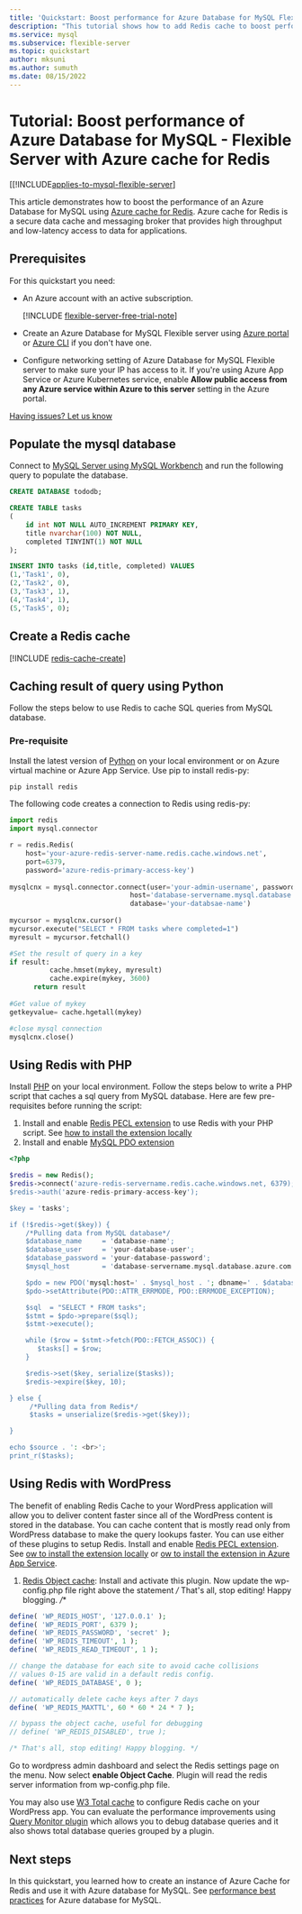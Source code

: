 ```yaml
---
title: 'Quickstart: Boost performance for Azure Database for MySQL Flexible Server with Redis'
description: "This tutorial shows how to add Redis cache to boost performance for your Azure Database for MySQL Flexible Server."
ms.service: mysql
ms.subservice: flexible-server
ms.topic: quickstart
author: mksuni
ms.author: sumuth 
ms.date: 08/15/2022
---
```


# Tutorial: Boost performance of Azure Database for MySQL - Flexible Server with Azure cache for Redis 

[[!INCLUDE[applies-to-mysql-flexible-server](../includes/applies-to-mysql-flexible-server.md)]

This article demonstrates how to boost the performance of an Azure Database for MySQL using [Azure cache for Redis](../../azure-cache-for-redis/cache-overview.md). Azure cache for Redis is a secure data cache and messaging broker that provides high throughput and low-latency access to data for applications.

## Prerequisites

For this quickstart you need:

- An Azure account with an active subscription. 

    [!INCLUDE [flexible-server-free-trial-note](../includes/flexible-server-free-trial-note.md)]
- Create an Azure Database for MySQL Flexible server using [Azure portal](./quickstart-create-server-portal.md) <br/> or [Azure CLI](./quickstart-create-server-cli.md) if you don't have one.
- Configure networking setting of Azure Database for MySQL Flexible server to make sure your IP has access to it. If you're using Azure App Service or Azure Kubernetes service, enable **Allow public access from any Azure service within Azure to this server** setting in the Azure portal. 

[Having issues? Let us know](https://github.com/MicrosoftDocs/azure-docs/issues)

## Populate the mysql database

Connect to [MySQL Server using MySQL Workbench](connect-workbench.md) and run the following query to populate the database. 

```sql
CREATE DATABASE tododb;

CREATE TABLE tasks
(
	id int NOT NULL AUTO_INCREMENT PRIMARY KEY,
	title nvarchar(100) NOT NULL,
	completed TINYINT(1) NOT NULL
);

INSERT INTO tasks (id,title, completed) VALUES
(1,'Task1', 0),
(2,'Task2', 0),
(3,'Task3', 1),
(4,'Task4', 1),
(5,'Task5', 0);

```

## Create a Redis cache 
[!INCLUDE [redis-cache-create](../../azure-cache-for-redis/includes/redis-cache-create.md)]

## Caching result of query using Python 
Follow the steps below to use Redis to cache SQL queries from MySQL database.

### Pre-requisite
Install the latest version of [Python](https://www.python.org/) on your local environment or on Azure virtual machine or Azure App Service. Use pip to install redis-py:
```python
pip install redis
```
The following code creates a connection to Redis using redis-py:

```python
import redis
import mysql.connector

r = redis.Redis(
    host='your-azure-redis-server-name.redis.cache.windows.net',
    port=6379, 
    password='azure-redis-primary-access-key')
    
mysqlcnx = mysql.connector.connect(user='your-admin-username', password='db-user-password',
                              host='database-servername.mysql.database.azure.com',
                              database='your-databsae-name')
			      
mycursor = mysqlcnx.cursor()
mycursor.execute("SELECT * FROM tasks where completed=1")
myresult = mycursor.fetchall()

#Set the result of query in a key 
if result:
          cache.hmset(mykey, myresult)
          cache.expire(mykey, 3600)
      return result
      
#Get value of mykey
getkeyvalue= cache.hgetall(mykey)

#close mysql connection
mysqlcnx.close()
```

## Using Redis with PHP
Install [PHP](https://www.php.net/manual/en/install.php) on your local environment. Follow the steps below to write a PHP script that caches a sql query from MySQL database. Here are few pre-requisites before running the script:
1. Install and enable [Redis PECL extension](https://pecl.php.net/package/redis) to use Redis with your PHP script. See [how to install the extension locally](https://github.com/phpredis/phpredis/blob/develop/INSTALL.md) 
2. Install and enable [MySQL PDO extension](https://www.php.net/manual/en/ref.pdo-mysql.php)

```php
<?php

$redis = new Redis();
$redis->connect('azure-redis-servername.redis.cache.windows.net, 6379);
$redis->auth('azure-redis-primary-access-key');

$key = 'tasks';

if (!$redis->get($key)) {
    /*Pulling data from MySQL database*/
    $database_name     = 'database-name';
    $database_user     = 'your-database-user';
    $database_password = 'your-database-password';
    $mysql_host        = 'database-servername.mysql.database.azure.com';

    $pdo = new PDO('mysql:host=' . $mysql_host . '; dbname=' . $database_name, $database_user, $database_password);
    $pdo->setAttribute(PDO::ATTR_ERRMODE, PDO::ERRMODE_EXCEPTION);

    $sql  = "SELECT * FROM tasks";
    $stmt = $pdo->prepare($sql);
    $stmt->execute();

    while ($row = $stmt->fetch(PDO::FETCH_ASSOC)) {
       $tasks[] = $row;
    }

    $redis->set($key, serialize($tasks));
    $redis->expire($key, 10);

} else {
     /*Pulling data from Redis*/
     $tasks = unserialize($redis->get($key));

}

echo $source . ': <br>';
print_r($tasks);
```

## Using Redis with WordPress
 
The benefit of enabling Redis Cache to your WordPress application will allow you to deliver content faster since all of the WordPress content is stored in the database. You can cache content that is mostly read only from WordPress database to make the query lookups faster. You can use either of these plugins to setup Redis.  Install and enable [Redis PECL extension](https://pecl.php.net/package/redis). See [ow to install the extension locally](https://github.com/phpredis/phpredis/blob/develop/INSTALL.md) or [ow to install the extension in Azure App Service](../../app-service/configure-language-php.md).

1. [Redis Object cache](https://wordpress.org/plugins/redis-cache/): Install and activate this plugin. Now update the wp-config.php file right above the statement */* That's all, stop editing! Happy blogging. */**

```php
define( 'WP_REDIS_HOST', '127.0.0.1' );
define( 'WP_REDIS_PORT', 6379 );
define( 'WP_REDIS_PASSWORD', 'secret' );
define( 'WP_REDIS_TIMEOUT', 1 );
define( 'WP_REDIS_READ_TIMEOUT', 1 );

// change the database for each site to avoid cache collisions
// values 0-15 are valid in a default redis config.
define( 'WP_REDIS_DATABASE', 0 );

// automatically delete cache keys after 7 days
define( 'WP_REDIS_MAXTTL', 60 * 60 * 24 * 7 );

// bypass the object cache, useful for debugging
// define( 'WP_REDIS_DISABLED', true );

/* That's all, stop editing! Happy blogging. */

```
Go to wordpress admin dashboard and select the Redis settings page on the menu. Now select **enable Object Cache**. Plugin will read the redis server information from wp-config.php file.

You may also use [W3 Total cache](https://wordpress.org/plugins/w3-total-cache/) to configure Redis cache on your WordPress app. You can evaluate the performance improvements using [Query Monitor plugin](https://wordpress.org/plugins/query-monitor/) which allows you to debug database queries and it also shows total database queries grouped by a plugin.  
    
## Next steps

In this quickstart, you learned how to create an instance of Azure Cache for Redis and use it with Azure database for MySQL. See [performance best practices](../single-server/concept-performance-best-practices,md) for Azure database for MySQL.

